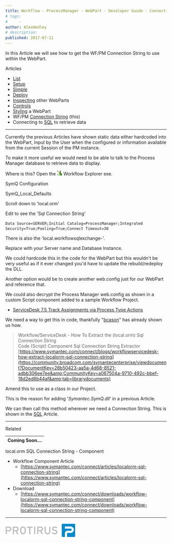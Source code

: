 ```yaml
---
title: Workflow - ProcessManager - WebPart - Developer Guide - Connection String
# tags:
#     - 
author: AlexHedley
# description: 
published: 2017-07-11
---
```


In this Article we will see how to get the WF/PM Connection String to use within the WebPart.
  
Articles
  
- [List](https://community.broadcom.com/symantecenterprise/viewdocument?DocumentKey=aa0478d7-5f5a-4be4-8369-4c74f963deeb&amp;CommunityKey=04ead5e9-3643-4118-b853-afa5a58710c6&amp;tab=librarydocuments)
- [Setup](https://community.broadcom.com/symantecenterprise/viewdocument?DocumentKey=36a9f5ee-ab0b-42e7-a75e-590ba4f256ec&amp;CommunityKey=04ead5e9-3643-4118-b853-afa5a58710c6&amp;tab=librarydocuments)
- [Simple](https://community.broadcom.com/symantecenterprise/viewdocument?DocumentKey=a3b54e8a-7492-4397-8512-8828defe25a7&amp;CommunityKey=04ead5e9-3643-4118-b853-afa5a58710c6&amp;tab=librarydocuments)
- [Deploy](https://community.broadcom.com/symantecenterprise/viewdocument?DocumentKey=74973282-5d27-4b12-a0d3-9ad29d38a2ce&amp;CommunityKey=a067504a-9710-492c-bbef-18d2ed6b44af&amp;tab=librarydocuments)
- [Inspecting](https://community.broadcom.com/symantecenterprise/viewdocument?DocumentKey=c1b3103c-afad-45f8-9f17-244fff752121&amp;CommunityKey=04ead5e9-3643-4118-b853-afa5a58710c6&amp;tab=librarydocuments) other WebParts
- [Controls](https://community.broadcom.com/symantecenterprise/viewdocument?DocumentKey=c20f9b40-20f8-4693-937a-7ca431c4d7ce&amp;CommunityKey=04ead5e9-3643-4118-b853-afa5a58710c6&amp;tab=librarydocuments)
- [Styling](https://community.broadcom.com/symantecenterprise/viewdocument?DocumentKey=ef6ee8c6-01c1-4ff5-ac42-5df52d46df04&amp;CommunityKey=04ead5e9-3643-4118-b853-afa5a58710c6&amp;tab=librarydocuments) a WebPart
- WF/PM [Connection String](https://community.broadcom.com/symantecenterprise/viewdocument?DocumentKey=849d26ef-084e-426b-a064-fbb86730e6b8&amp;CommunityKey=04ead5e9-3643-4118-b853-afa5a58710c6&amp;tab=librarydocuments) (this)
- Connecting to [SQL](https://community.broadcom.com/symantecenterprise/viewdocument?DocumentKey=77434eb5-7ee1-4bb4-bef1-ef566cce61fb&amp;CommunityKey=04ead5e9-3643-4118-b853-afa5a58710c6&amp;tab=librarydocuments) to retrieve data

- - -
  
Currently the previous Articles have shown static data either hardcoded into the WebPart, Input by the User when the configured or information available from the current Session of the PM instance.
  
To make it more useful we would need to be able to talk to the Process Manager database to retrieve data to display.
  
Where is this? Open the ![Workflow](images\Workflow.png) Workflow Explorer exe.
  
SymQ Configuration
  
SymQ_Local_Defaults
  
Scroll down to 'local.orm'
  
Edit to see the 'Sql Connection String'

    Data Source=SERVER;Initial Catalog=ProcessManager;Integrated Security=True;Pooling=True;Connect Timeout=30​

There is also the 'local.workflowsqlexchange-'.
  
Replace with your Server name and Database Instance.
  
We could hardcode this in the code for the WebPart but this wouldn't be very useful as if it ever changed you'd have to update the rebuild/redeploy the DLL.
  
Another option would be to create another web.config just for our WebPart and reference that.
  
We could also decrypt the Process Manager web.config as shown in a custom Script component added to a sample Workflow Project.

- [ServiceDesk 7.5 Track Assignments via Process Type Actions](https://community.broadcom.com/symantecenterprise/viewdocument?DocumentKey=b4d5684c-792b-4428-9988-3a8dcb568102&amp;CommunityKey=a067504a-9710-492c-bbef-18d2ed6b44af&amp;tab=librarydocuments)

We need a way to get this in code, thankfully "[bcason](https://www.symantec.com/connect/user/bcason)" has already shown us how.

> Workflow/ServiceDesk - How To Extract the (local.orm) Sql Connection String  
> 	Code (Script) Component Sql Connection String Extractor  
> 	[https://www.symantec.com/connect/blogs/workflowservicedesk-how-extract-localorm-sql-connection-string](https://community.broadcom.com/symantecenterprise/viewdocument?DocumentKey=28b50423-aa5a-4d68-8521-adbb306ee7ee&amp;CommunityKey=a067504a-9710-492c-bbef-18d2ed6b44af&amp;tab=librarydocuments)

Amend this to use as a class in our Project.
  
This is the reason for adding '*Symantec.SymQ.dll*' in a previous Article.
  
We can then call this method wherever we need a Connection String. This is shown in the [SQL](https://community.broadcom.com/symantecenterprise/viewdocument?DocumentKey=77434eb5-7ee1-4bb4-bef1-ef566cce61fb&amp;CommunityKey=04ead5e9-3643-4118-b853-afa5a58710c6&amp;tab=librarydocuments) Article.
  
- - -
  
Related

| Coming Soon.... |
| --- |

local.orm SQL Connection String - Component

- Workflow Component Article
    - [https://www.symantec.com/connect/articles/localorm-sql-connection-string](https://www.symantec.com/connect/articles/localorm-sql-connection-string)
- Download
    - [https://www.symantec.com/connect/downloads/workflow-localorm-sql-connection-string-component](https://www.symantec.com/connect/downloads/workflow-localorm-sql-connection-string-component)

- - -
  
[![Protirus](images\Protirus.png)](https://www.protirus.com/)
